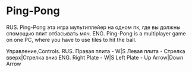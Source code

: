 # Ping-Pong
RUS.
Ping-Pong эта игра мультиплейер на одном пк,
где вы должны спомощью плит отбасывать мяч.
ENG.
Ping-Pong is a multiplayer game on one PC,
where you have to use tiles to hit the ball.

Управление,Controls.
RUS.
Правая плита - W|S
Левая плита - Стрелка вверх|Стрелка вниз
ENG.
Right Plate - W|S
Left Plate - Up Arrow|Down Arrow

